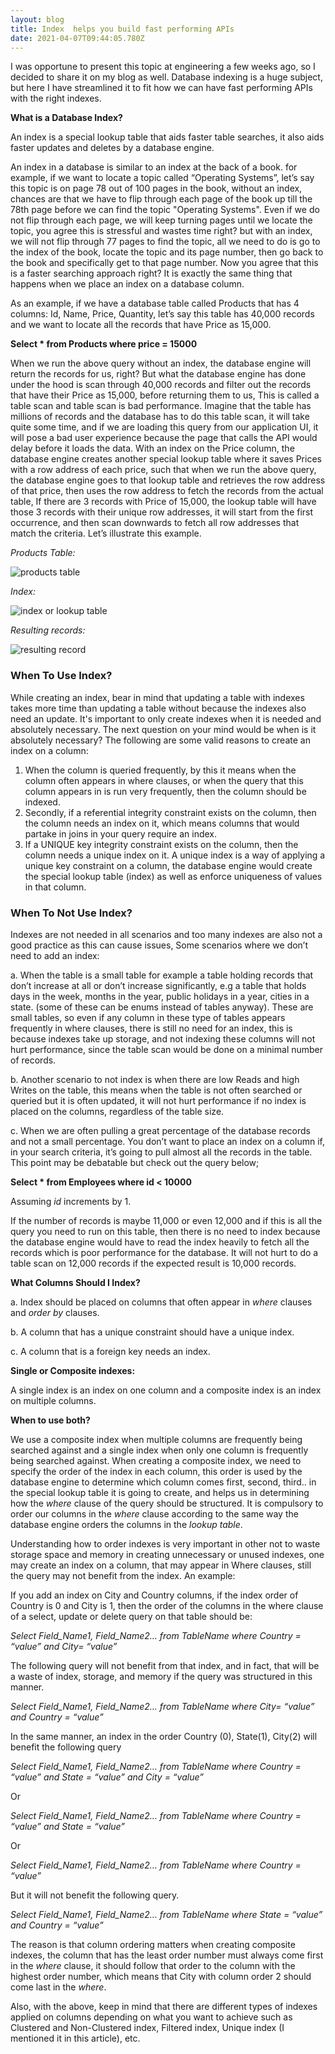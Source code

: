 ```yaml
---
layout: blog
title: Index  helps you build fast performing APIs
date: 2021-04-07T09:44:05.780Z
---
```

I was opportune to present this topic at engineering a few weeks ago, so I decided to share it on my blog as well. Database indexing is a huge subject, but here I have streamlined it to fit how we can have fast performing APIs with the right indexes.

**What is a Database Index?**

An index is a special lookup table that aids faster table searches, it also aids faster updates and deletes by a database engine.

An index in a database is similar to an index at the back of a book. for example, if we want to locate a topic called “Operating Systems”, let’s say this topic is on page 78 out of 100 pages in the book, without an index, chances are that we have to flip through each page of the book up till the 78th page before we can find the topic "Operating Systems". Even if we do not flip through each page, we will keep turning pages until we locate the topic, you agree this is stressful and wastes time right? but with an index, we will not flip through 77 pages to find the topic, all we need to do is go to the index of the book, locate the topic and its page number, then go back to the book and specifically get to that page number. Now you agree that this is a faster searching approach right? It is exactly the same thing that happens when we place an index on a database column. 

As an example, if we have a database table called Products that has 4 columns: Id, Name, Price, Quantity, let’s say this table has 40,000 records and we want to locate all the records that have Price as 15,000.

**Select *  from Products where price = 15000**

When we run the above query without an index, the database engine will return the records for us, right? But what the database engine has done under the hood is scan through 40,000 records and filter out the records that have their Price as 15,000, before returning them to us, This is called a table scan and table scan is bad performance. Imagine that the table has millions of records and the database has to do this table scan, it will take quite some time, and if we are loading this query from our application UI, it will pose a bad user experience because the page that calls the API would delay before it loads the data. With an index on the Price column, the database engine creates another special lookup table where it saves Prices with a row address of each price, such that when we run the above query, the database engine goes to that lookup table and retrieves the row address of that price, then uses the row address to fetch the records from the actual table, If there are 3 records with Price of 15,000, the lookup table will have those 3 records with their unique row addresses, it will start from the first occurrence, and then scan downwards to fetch all row addresses that match the criteria. Let’s illustrate this example.

*Products Table:*

![products table](/images/uploads/products-table.png "products table")

*Index:*

![index or lookup table](/images/uploads/index-table.png "Index")

*Resulting records:*

![resulting record](/images/uploads/result-table.png "result")

### **When To Use Index?**

While creating an index, bear in mind that updating a table with indexes takes more time than updating a table without because the indexes also need an update. It's important to only create indexes when it is needed and absolutely necessary. The next question on your mind would be when is it absolutely necessary? The following are some valid reasons to create an index on a column:

1. When the column is queried frequently, by this it means when the column often appears in where clauses, or when the query that this column appears in is run very frequently, then the column should be indexed. 
2. Secondly, if a referential integrity constraint exists on the column, then the column needs an index on it, which means columns that would partake in joins in your query require an index.
3. If a UNIQUE key integrity constraint exists on the column, then the column needs a unique index on it. A unique index is a way of applying a unique key constraint on a column, the database engine would create the special lookup table (index) as well as enforce uniqueness of values in that column.

### **When To Not Use Index?**

Indexes are not needed in all scenarios and too many indexes are also not a good practice as this can cause issues, Some scenarios where we don’t need to add an index:

a. When the table is a small table for example a table holding records that don’t increase at all or don’t increase significantly, e.g a table that holds days in the week, months in the year, public holidays in a year, cities in a state. (some of these can be enums instead of tables anyway). These are small tables, so even if any column in these type of tables appears frequently in where clauses, there is still no need for an index, this is because indexes take up storage, and not indexing these columns will not hurt performance, since the table scan would be done on a minimal number of records.

b. Another scenario to not index is when there are low Reads and high Writes on the table, this means when the table is not often searched or queried but it is often updated, it will not hurt performance if no index is placed on the columns, regardless of the table size.

c. When we are often pulling a great percentage of the database records and not a small percentage. You don’t want to place an index on a column if, in your search criteria, it’s going to pull almost all the records in the table. This point may be debatable but check out the query below;

**Select * from Employees where id < 10000**

Assuming *id* increments by 1.

If the number of records is maybe 11,000 or even 12,000 and if this is all the query you need to run on this table, then there is no need to index because the database engine would have to read the index heavily to fetch all the records which is poor performance for the database. It will not hurt to do a table scan on 12,000 records if the expected result is 10,000 records.

**What Columns Should I Index?**

a. Index should be placed on columns that often appear in *where* clauses and *order by* clauses.

b. A column that has a unique constraint should have a unique index.

c. A column that is a foreign key needs an index.

**Single or Composite indexes:**

A single index is an index on one column and a composite index is an index on multiple columns.

**When to use both?**

We use a composite index when multiple columns are frequently being searched against and a single index when only one column is frequently being searched against. When creating a composite index, we need to specify the order of the index in each column, this order is used by the database engine to determine which column comes first, second, third.. in the special lookup table it is going to create, and helps us in determining how the *where* clause of the query should be structured. It is compulsory to order our columns in the *where* clause according to the same way the database engine orders the columns in the *lookup table*.

Understanding how to order indexes is very important in other not to waste storage space and memory in creating unnecessary or unused indexes, one may create an index on a column, that may appear in Where clauses, still the query may not benefit from the index. An example:

If you add an index on City and Country columns, if the index order of Country is 0 and City is 1, then the order of the columns in the where clause of a select, update or delete query on that table should be:

*Select Field_Name1, Field_Name2… from TableName where Country = “value” and City= “value”*

The following query will not benefit from that index, and in fact, that will be a waste of index, storage, and memory if the query was structured in this manner.

*Select Field_Name1, Field_Name2… from TableName where City= “value” and Country = “value”*

In the same manner, an index in the order Country (0), State(1), City(2) will benefit the following query

*Select Field_Name1, Field_Name2… from TableName where Country = “value” and State = “value” and City = “value”*

Or

*Select Field_Name1, Field_Name2… from TableName where Country = “value” and State = “value”*

Or

*Select Field_Name1, Field_Name2… from TableName where Country = “value”*

But it will not benefit the following query.

*Select Field_Name1, Field_Name2… from TableName where State = “value” and Country = “value”*

The reason is that column ordering matters when creating composite indexes, the column that has the least order number must always come first in the *where* clause, it should follow that order to the column with the highest order number, which means that City with column order 2 should come last in the *where*.

Also, with the above, keep in mind that there are different types of indexes applied on columns depending on what you want to achieve such as Clustered and Non-Clustered index, Filtered index, Unique index (I mentioned it in this article), etc.